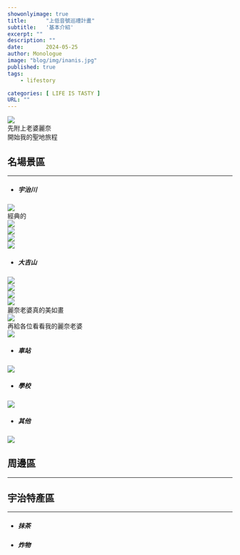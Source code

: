 ```yaml
---
showonlyimage: true
title:      "上低音號巡禮計畫"
subtitle:   '基本介紹'
excerpt: ""
description: ""
date:       2024-05-25
author: Monologue    
image: "blog/img/inanis.jpg"
published: true 
tags:
    - lifestory

categories: [ LIFE IS TASTY ]
URL: ""
---
```

![](/blog/ufo/麗奈老婆1.jpg)  
先附上老婆麗奈  
開始我的聖地旅程  
## 名場景區
***

* ##### 宇治川
![](/blog/ufo/宇治川1.jpg)  
經典的  
![](/blog/ufo/宇治川4.gif)  
![](/blog/ufo/宇治川5.gif)  
![](/blog/ufo/宇治川2.jpg)  
![](/blog/ufo/宇治川3.jpg)  
* ##### 大吉山
![](/blog/ufo/大吉山夜景2.gif)  
![](/blog/ufo/大吉山夜景1.gif)  
![](/blog/ufo/大吉山夜景5.jpg)  
![](/blog/ufo/大吉山夜景4.jpg)  
麗奈老婆真的美如畫  
![](/blog/ufo/大吉山夜景3.gif)  
再給各位看看我的麗奈老婆  
![](/blog/ufo/麗奈老婆2.gif)  
* ##### 車站
![](/blog/ufo/宇治車站京阪.jpg)  
* ##### 學校
![](/blog/ufo/校門口.jpg)  
* ##### 其他
![](/blog/ufo/便利商店.jpg)  
## 周邊區
***
## 宇治特產區
***
* ##### 抹茶
* ##### 炸物
##### 
<!--more-->
